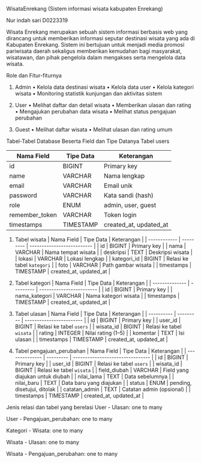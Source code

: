 <!-- <p align="center"><a href="https://laravel.com" target="_blank"><img src="https://raw.githubusercontent.com/laravel/art/master/logo-lockup/5%20SVG/2%20CMYK/1%20Full%20Color/laravel-logolockup-cmyk-red.svg" width="400" alt="Laravel Logo"></a></p>

<p align="center">
<a href="https://github.com/laravel/framework/actions"><img src="https://github.com/laravel/framework/workflows/tests/badge.svg" alt="Build Status"></a>
<a href="https://packagist.org/packages/laravel/framework"><img src="https://img.shields.io/packagist/dt/laravel/framework" alt="Total Downloads"></a>
<a href="https://packagist.org/packages/laravel/framework"><img src="https://img.shields.io/packagist/v/laravel/framework" alt="Latest Stable Version"></a>
<a href="https://packagist.org/packages/laravel/framework"><img src="https://img.shields.io/packagist/l/laravel/framework" alt="License"></a>
</p>

## About Laravel

Laravel is a web application framework with expressive, elegant syntax. We believe development must be an enjoyable and creative experience to be truly fulfilling. Laravel takes the pain out of development by easing common tasks used in many web projects, such as:

- [Simple, fast routing engine](https://laravel.com/docs/routing).
- [Powerful dependency injection container](https://laravel.com/docs/container).
- Multiple back-ends for [session](https://laravel.com/docs/session) and [cache](https://laravel.com/docs/cache) storage.
- Expressive, intuitive [database ORM](https://laravel.com/docs/eloquent).
- Database agnostic [schema migrations](https://laravel.com/docs/migrations).
- [Robust background job processing](https://laravel.com/docs/queues).
- [Real-time event broadcasting](https://laravel.com/docs/broadcasting).

Laravel is accessible, powerful, and provides tools required for large, robust applications.

## Learning Laravel

Laravel has the most extensive and thorough [documentation](https://laravel.com/docs) and video tutorial library of all modern web application frameworks, making it a breeze to get started with the framework.

You may also try the [Laravel Bootcamp](https://bootcamp.laravel.com), where you will be guided through building a modern Laravel application from scratch.

If you don't feel like reading, [Laracasts](https://laracasts.com) can help. Laracasts contains thousands of video tutorials on a range of topics including Laravel, modern PHP, unit testing, and JavaScript. Boost your skills by digging into our comprehensive video library.

## Laravel Sponsors

We would like to extend our thanks to the following sponsors for funding Laravel development. If you are interested in becoming a sponsor, please visit the [Laravel Partners program](https://partners.laravel.com).

### Premium Partners

- **[Vehikl](https://vehikl.com/)**
- **[Tighten Co.](https://tighten.co)**
- **[Kirschbaum Development Group](https://kirschbaumdevelopment.com)**
- **[64 Robots](https://64robots.com)**
- **[Curotec](https://www.curotec.com/services/technologies/laravel/)**
- **[DevSquad](https://devsquad.com/hire-laravel-developers)**
- **[Redberry](https://redberry.international/laravel-development/)**
- **[Active Logic](https://activelogic.com)**

## Contributing

Thank you for considering contributing to the Laravel framework! The contribution guide can be found in the [Laravel documentation](https://laravel.com/docs/contributions).

## Code of Conduct

In order to ensure that the Laravel community is welcoming to all, please review and abide by the [Code of Conduct](https://laravel.com/docs/contributions#code-of-conduct).

## Security Vulnerabilities

If you discover a security vulnerability within Laravel, please send an e-mail to Taylor Otwell via [taylor@laravel.com](mailto:taylor@laravel.com). All security vulnerabilities will be promptly addressed.

## License

The Laravel framework is open-sourced software licensed under the [MIT license](https://opensource.org/licenses/MIT). -->

WisataEnrekang
(Sistem informasi wisata kabupaten Enrekang)






Nur indah sari
D0223319


Wisata Enrekang merupakan sebuah sistem informasi berbasis web yang dirancang untuk memberikan informasi seputar destinasi wisata yang ada di Kabupaten Enrekang. Sistem ini bertujuan untuk menjadi media promosi pariwisata daerah sekaligus memberikan kemudahan bagi masyarakat, wisatawan, dan pihak pengelola dalam mengakses serta mengelola data wisata.




Role dan Fitur-fiturnya
1. Admin
• Kelola data destinasi wisata
• Kelola data user
• Kelola kategori wisata
• Monitoring statistik kunjungan dan aktivitas sistem

2. User
• Melihat daftar dan detail wisata
• Memberikan ulasan dan rating
• Mengajukan perubahan data wisata
• Melihat status pengajuan perubahan

3. Guest
• Melihat daftar wisata
• Melihat ulasan dan rating umum

Tabel-Tabel Database Beserta Field dan Tipe Datanya
Tabel users

| Nama Field      | Tipe Data | Keterangan               |
| --------------- | --------- | ------------------------ |
| id              | BIGINT    | Primary key              |
| name            | VARCHAR   | Nama lengkap             |
| email           | VARCHAR   | Email unik               |
| password        | VARCHAR   | Kata sandi (hash)        |
| role            | ENUM      | admin, user, guest       |
| remember\_token | VARCHAR   | Token login              |
| timestamps      | TIMESTAMP | created\_at, updated\_at |

1. Tabel wisata
| Nama Field   | Tipe Data | Keterangan                 |
| ------------ | --------- | -------------------------- |
| id           | BIGINT    | Primary key                |
| nama         | VARCHAR   | Nama tempat wisata         |
| deskripsi    | TEXT      | Deskripsi wisata           |
| lokasi       | VARCHAR   | Lokasi lengkap             |
| kategori\_id | BIGINT    | Relasi ke tabel `kategori` |
| foto         | VARCHAR   | Path gambar wisata         |
| timestamps   | TIMESTAMP | created\_at, updated\_at   |

2. Tabel kategori
| Nama Field     | Tipe Data | Keterangan               |
| -------------- | --------- | ------------------------ |
| id             | BIGINT    | Primary key              |
| nama\_kategori | VARCHAR   | Nama kategori wisata     |
| timestamps     | TIMESTAMP | created\_at, updated\_at |

3. Tabel ulasan
| Nama Field | Tipe Data | Keterangan               |
| ---------- | --------- | ------------------------ |
| id         | BIGINT    | Primary key              |
| user\_id   | BIGINT    | Relasi ke tabel `users`  |
| wisata\_id | BIGINT    | Relasi ke tabel `wisata` |
| rating     | INTEGER   | Nilai rating (1–5)       |
| komentar   | TEXT      | Isi ulasan               |
| timestamps | TIMESTAMP | created\_at, updated\_at |


4. Tabel pengajuan_perubahan
| Nama Field     | Tipe Data | Keterangan                       |
| -------------- | --------- | -------------------------------- |
| id             | BIGINT    | Primary key                      |
| user\_id       | BIGINT    | Relasi ke tabel `users`          |
| wisata\_id     | BIGINT    | Relasi ke tabel `wisata`         |
| field\_diubah  | VARCHAR   | Field yang diajukan untuk diubah |
| nilai\_lama    | TEXT      | Data sebelumnya                  |
| nilai\_baru    | TEXT      | Data baru yang diajukan          |
| status         | ENUM      | pending, disetujui, ditolak      |
| catatan\_admin | TEXT      | Catatan admin (opsional)         |
| timestamps     | TIMESTAMP | created\_at, updated\_at         |


Jenis relasi dan tabel yang berelasi
User - Ulasan: one to many

User - Pengajuan_perubahan: one to many

Kategori - Wisata: one to many

Wisata - Ulasan: one to many

Wisata - Pengajuan_perubahan: one to many

